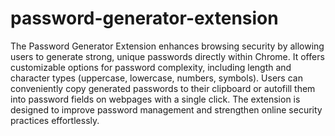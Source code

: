 # password-generator-extension
 The Password Generator Extension enhances browsing security by allowing users to generate strong, unique passwords directly within Chrome. It offers customizable options for password complexity, including length and character types (uppercase, lowercase, numbers, symbols). Users can conveniently copy generated passwords to their clipboard or autofill them into password fields on webpages with a single click. The extension is designed to improve password management and strengthen online security practices effortlessly.
